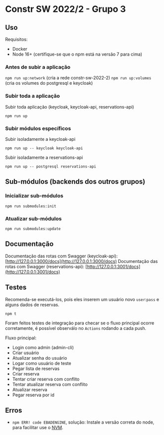 # Constr SW 2022/2 - Grupo 3

## Uso

Requisitos:
- Docker
- Node 16+ (certifique-se que o npm está na versão 7 para cima)

### Antes de subir a aplicação

`npm run up:network` (cria a rede constr-sw-2022-2)
`npm run up:volumes` (cria os volumes do postgresql e keycloak)

### Subir toda a aplicação

Subir toda aplicação (keycloak, keycloak-api, reservations-api)

`npm run up`

### Subir módulos específicos

Subir isoladamente a keycloak-api

`npm run up -- keycloak keycloak-api`

Subir isoladamente a reservations-api

`npm run up -- postgresql reservations-api`

## Sub-módulos (backends dos outros grupos)

### Inicializar sub-módulos

`npm run submodules:init`

### Atualizar sub-módulos

`npm run submodules:update`

## Documentação

Documentação das rotas com Swagger (keycloak-api): [http://127.0.0.1:3000/docs](http://127.0.0.1:3000/docs)
Documentação das rotas com Swagger (reservations-api): [http://127.0.0.1:3001/docs](http://127.0.0.1:3001/docs)

## Testes

Recomenda-se executá-los, pois eles inserem um usuário novo `user`:`pass` e alguns dados de reservas.

`npm t`

Foram feitos testes de integração para checar se o fluxo principal ocorre corretamente, é possível observálo no `Actions` rodando a cada push.

Fluxo principal:
- Login como admin (admin-cli)
- Criar usuário
- Atualizar senha do usuário
- Logar como usuário de teste
- Pegar lista de reservas
- Criar reserva
- Tentar criar reserva com conflito
- Tentar atualizar reserva com conflito
- Atualizar reserva
- Pegar reserva por id

## Erros

- `npm ERR! code EBADENGINE`, solução: Instale a versão correta do node, para facilitar use o [NVM](https://github.com/nvm-sh/nvm).
